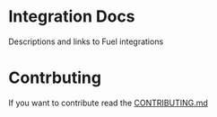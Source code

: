 # Integration Docs
Descriptions and links to Fuel integrations

# Contrbuting

If you want to contribute read the [CONTRIBUTING.md](CONTRIBUTING.md)
